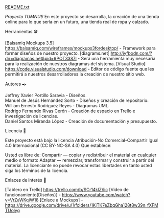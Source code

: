 [README.txt](https://github.com/Marcs202/tumnusLIC/files/7155431/README.txt)


*Proyecto TUMNUS*
En este proyecto se desarrolla, la creación de una tienda online para lo que sería en un futuro, una tienda real de ropa y calzado.

Herramientas 🛠️

[Balsamiq Mockups 3.5] https://balsamiq.com/wireframes/mockups3fordesktop/ - Framework para formar diseños de nuestro proyecto.
[diagrams.net] http://iyfbodn.com/?dn=diagramas.net&pid=9POT3387I - Será una herramienta muy necesaria para la realización de nuestros diagramas del
sistema.
[Visual Studio] https://code.visualstudio.com/download - Editor de código fuente que les permitirá a nuestros desarrolladores la creación de nuestro
sitio web.

Autores ✒️

Jeffrey Xavier Portillo Saravia - Diseños.										
Manuel de Jesús Hernández Sorto - Diseños y creación de repositorio.						
William Ernesto Rodríguez Reyes - Diagramas UML.								
Rodrigo Fernando Rivas Cerón - Creación de espacio en Trello e investigación de licencias.							
Daniel Santos Miranda López - Creación de documentación y presupuesto.						

Licencia 📄

Este proyecto está bajo la licencia Atribución-No Comercial-Compartir Igual 4.0 Internacional (CC BY-NC-SA 4.0) Que establece:

Usted es libre de: Compartir — copiar y redistribuir el material en cualquier medio o formato Adaptar — remezclar, transformar y construir a partir del material. 
La licenciante no puede revocar estas libertades en tanto usted siga los términos de la licencia.

Enlaces de interés 👀

[Tablero en Trello] https://trello.com/b/SCr14kIZ/lic
[Video de funcionamiento(Diseños)] - https://www.youtube.com/watch?v=VrZaWKqIW18
[Enlace a Mockups] - https://drive.google.com/drive/u/1/folders/1KjTK7eZbqGha128t8w39n_fXFMTUolyg
